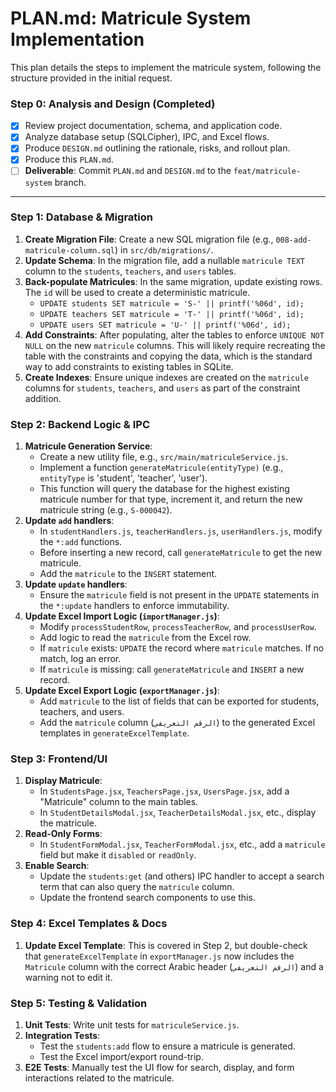 # PLAN.md: Matricule System Implementation

This plan details the steps to implement the matricule system, following the structure provided in the initial request.

### Step 0: Analysis and Design (Completed)

-   [x] Review project documentation, schema, and application code.
-   [x] Analyze database setup (SQLCipher), IPC, and Excel flows.
-   [x] Produce `DESIGN.md` outlining the rationale, risks, and rollout plan.
-   [x] Produce this `PLAN.md`.
-   [ ] **Deliverable**: Commit `PLAN.md` and `DESIGN.md` to the `feat/matricule-system` branch.

---

### Step 1: Database & Migration

1.  **Create Migration File**: Create a new SQL migration file (e.g., `008-add-matricule-column.sql`) in `src/db/migrations/`.
2.  **Update Schema**: In the migration file, add a nullable `matricule TEXT` column to the `students`, `teachers`, and `users` tables.
3.  **Back-populate Matricules**: In the same migration, update existing rows. The `id` will be used to create a deterministic matricule.
    *   `UPDATE students SET matricule = 'S-' || printf('%06d', id);`
    *   `UPDATE teachers SET matricule = 'T-' || printf('%06d', id);`
    *   `UPDATE users SET matricule = 'U-' || printf('%06d', id);`
4.  **Add Constraints**: After populating, alter the tables to enforce `UNIQUE NOT NULL` on the new `matricule` columns. This will likely require recreating the table with the constraints and copying the data, which is the standard way to add constraints to existing tables in SQLite.
5.  **Create Indexes**: Ensure unique indexes are created on the `matricule` columns for `students`, `teachers`, and `users` as part of the constraint addition.

### Step 2: Backend Logic & IPC

1.  **Matricule Generation Service**:
    *   Create a new utility file, e.g., `src/main/matriculeService.js`.
    *   Implement a function `generateMatricule(entityType)` (e.g., `entityType` is 'student', 'teacher', 'user').
    *   This function will query the database for the highest existing matricule number for that type, increment it, and return the new matricule string (e.g., `S-000042`).
2.  **Update `add` handlers**:
    *   In `studentHandlers.js`, `teacherHandlers.js`, `userHandlers.js`, modify the `*:add` functions.
    *   Before inserting a new record, call `generateMatricule` to get the new matricule.
    *   Add the `matricule` to the `INSERT` statement.
3.  **Update `update` handlers**:
    *   Ensure the `matricule` field is not present in the `UPDATE` statements in the `*:update` handlers to enforce immutability.
4.  **Update Excel Import Logic (`importManager.js`)**:
    *   Modify `processStudentRow`, `processTeacherRow`, and `processUserRow`.
    *   Add logic to read the `matricule` from the Excel row.
    *   If `matricule` exists: `UPDATE` the record where `matricule` matches. If no match, log an error.
    *   If `matricule` is missing: call `generateMatricule` and `INSERT` a new record.
5.  **Update Excel Export Logic (`exportManager.js`)**:
    *   Add `matricule` to the list of fields that can be exported for students, teachers, and users.
    *   Add the `matricule` column (`الرقم التعريفي`) to the generated Excel templates in `generateExcelTemplate`.

### Step 3: Frontend/UI

1.  **Display Matricule**:
    *   In `StudentsPage.jsx`, `TeachersPage.jsx`, `UsersPage.jsx`, add a "Matricule" column to the main tables.
    *   In `StudentDetailsModal.jsx`, `TeacherDetailsModal.jsx`, etc., display the matricule.
2.  **Read-Only Forms**:
    *   In `StudentFormModal.jsx`, `TeacherFormModal.jsx`, etc., add a `matricule` field but make it `disabled` or `readOnly`.
3.  **Enable Search**:
    *   Update the `students:get` (and others) IPC handler to accept a search term that can also query the `matricule` column.
    *   Update the frontend search components to use this.

### Step 4: Excel Templates & Docs

1.  **Update Excel Template**: This is covered in Step 2, but double-check that `generateExcelTemplate` in `exportManager.js` now includes the `Matricule` column with the correct Arabic header (`الرقم التعريفي`) and a warning not to edit it.

### Step 5: Testing & Validation

1.  **Unit Tests**: Write unit tests for `matriculeService.js`.
2.  **Integration Tests**:
    *   Test the `students:add` flow to ensure a matricule is generated.
    *   Test the Excel import/export round-trip.
3.  **E2E Tests**: Manually test the UI flow for search, display, and form interactions related to the matricule.
